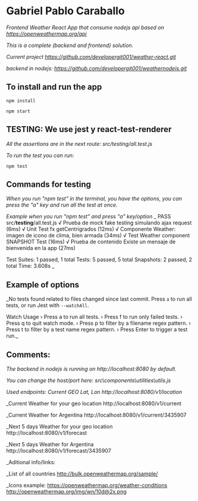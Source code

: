 # Gabriel Pablo Caraballo
_Frontend Weather React App that consume nodejs api based on https://openweathermap.org/api_

_This is a complete (backend and frontend) solution._

_Current project https://github.com/developergit001/weather-react.git_

_backend in nodejs: https://github.com/developergit001/weathernodejs.git_

## To install and run the app
``` 
npm install
```
```
npm start
```

## TESTING: We use jest y react-test-renderer

_All the assertions are in the next route:_
_src/testing/all.test.js_

_To run the test you can run:_
```
npm test
```

## Commands for testing
_When you run "npm test" in the terminal, you have the options, you can press the "a" key and run all the test at once._

_Example when you run "npm test" and press "a" key/option_
_
 PASS  src/__testing__/all.test.js
  √ Prueba de mock fake testing simulando ajax request (6ms)
  √ Unit Test fx getCentrigrados  (12ms)
  √ Componente Weather: imagen de icono de clima, bien armada (34ms)
  √ Test Weather component SNAPSHOT Test (16ms)
  √ Prueba de contenido Existe un mensaje de bienvenida en la app (27ms)

Test Suites: 1 passed, 1 total
Tests:       5 passed, 5 total
Snapshots:   2 passed, 2 total
Time:        3.608s
_

## Example of options
_No tests found related to files changed since last commit.
Press `a` to run all tests, or run Jest with `--watchAll`.

Watch Usage
 › Press a to run all tests.
 › Press f to run only failed tests.
 › Press q to quit watch mode.
 › Press p to filter by a filename regex pattern.
 › Press t to filter by a test name regex pattern.
 › Press Enter to trigger a test run._ 

## Comments:
_The backend in nodejs is running on http://localhost:8080 by default._

_You can change the host/port here:
src\components\utilities\utils.js_

_Used endpoints:
Current GEO Lat, Lon
http://localhost:8080/v1/location_

_Current Weather for your geo location
http://localhost:8080/v1/current

_Current Weather for Argentina
http://localhost:8080/v1/current/3435907

_Next 5 days Weather for your geo location
http://localhost:8080/v1/forecast

_Next 5 days Weather for Argentina
http://localhost:8080/v1/forecast/3435907

_Aditional info/links:

_List of all countries
http://bulk.openweathermap.org/sample/

_Icons example:
https://openweathermap.org/weather-conditions
http://openweathermap.org/img/wn/10d@2x.png
